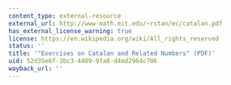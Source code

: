 ```yaml
---
content_type: external-resource
external_url: http://www-math.mit.edu/~rstan/ec/catalan.pdf
has_external_license_warning: true
license: https://en.wikipedia.org/wiki/All_rights_reserved
status: ''
title: '"Exercises on Catalan and Related Numbers" (PDF)'
uid: 52d35e6f-3bc3-4409-9fa8-d4ed2964c706
wayback_url: ''
---
```

